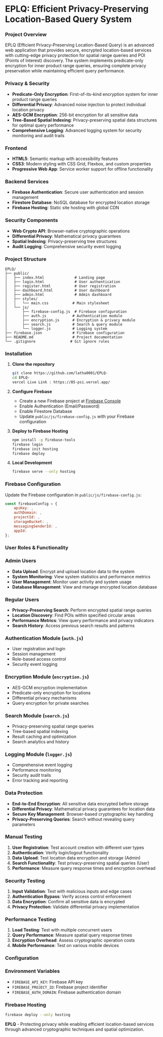 # EPLQ: Efficient Privacy-Preserving Location-Based Query System
### Project Overview
EPLQ (Efficient Privacy-Preserving Location-Based Query) is an advanced web application that provides secure, encrypted location-based services with cutting-edge privacy protection for spatial range queries and POI (Points of Interest) discovery. The system implements predicate-only encryption for inner product range queries, ensuring complete privacy preservation while maintaining efficient query performance.

### Privacy & Security
- **Predicate-Only Encryption**: First-of-its-kind encryption system for inner product range queries
- **Differential Privacy**: Advanced noise injection to protect individual location privacy
- **AES-GCM Encryption**: 256-bit encryption for all sensitive data
- **Tree-Based Spatial Indexing**: Privacy-preserving spatial data structures for optimal query performance
- **Comprehensive Logging**: Advanced logging system for security monitoring and audit trails

### Frontend
- **HTML5**: Semantic markup with accessibility features
- **CSS3**: Modern styling with CSS Grid, Flexbox, and custom properties
- **Progressive Web App**: Service worker support for offline functionality

### Backend Services
- **Firebase Authentication**: Secure user authentication and session management
- **Firestore Database**: NoSQL database for encrypted location storage
- **Firebase Hosting**: Static site hosting with global CDN

### Security Components
- **Web Crypto API**: Browser-native cryptographic operations
- **Differential Privacy**: Mathematical privacy guarantees
- **Spatial Indexing**: Privacy-preserving tree structures
- **Audit Logging**: Comprehensive security event logging

### Project Structure
```
EPLQ/
├── public/
│   ├── index.html              # Landing page
│   ├── login.html              # User authentication
│   ├── register.html           # User registration
│   ├── dashboard.html          # User dashboard
│   ├── admin.html              # Admin dashboard
│   ├── styles/
│   │   └── main.css           # Main stylesheet
│   └── js/
│       ├── firebase-config.js  # Firebase configuration
│       ├── auth.js            # Authentication module
│       ├── encryption.js      # Encryption & privacy module
│       ├── search.js          # Search & query module
│       └── logger.js          # Logging system
├── firebase.json              # Firebase configuration
├── README.md                  # Project documentation
└── .gitignore                # Git ignore rules
```

### Installation

1. **Clone the repository**
   ```bash
   git clone https://github.com/latha0001/EPLQ-
   cd EPLQ-
   vercel Live Link : https://85-psi.vercel.app/
   ```
2. **Configure Firebase**
   - Create a new Firebase project at [Firebase Console](https://console.firebase.google.com)
   - Enable Authentication (Email/Password)
   - Enable Firestore Database
   - Update `public/js/firebase-config.js` with your Firebase configuration

3. **Deploy to Firebase Hosting**
   ```bash
   npm install -g firebase-tools
   firebase login
   firebase init hosting
   firebase deploy
   ```
4. **Local Development**
   ```bash
   firebase serve --only hosting
   ```

### Firebase Configuration
Update the Firebase configuration in `public/js/firebase-config.js`:

```javascript
const firebaseConfig = {
    apiKey: ,
    authDomain: ,
    projectId: ,
    storageBucket: ,
    messagingSenderId: ,
    appId: 
};
```
### User Roles & Functionality
### Admin Users
- **Data Upload**: Encrypt and upload location data to the system
- **System Monitoring**: View system statistics and performance metrics
- **User Management**: Monitor user activity and system usage
- **Database Management**: View and manage encrypted location database
### Regular Users
- **Privacy-Preserving Search**: Perform encrypted spatial range queries
- **Location Discovery**: Find POIs within specified circular areas
- **Performance Metrics**: View query performance and privacy indicators
- **Search History**: Access previous search results and patterns

### Authentication Module (`auth.js`)
- User registration and login
- Session management
- Role-based access control
- Security event logging

### Encryption Module (`encryption.js`)
- AES-GCM encryption implementation
- Predicate-only encryption for locations
- Differential privacy mechanisms
- Query encryption for private searches

### Search Module (`search.js`)
- Privacy-preserving spatial range queries
- Tree-based spatial indexing
- Result caching and optimization
- Search analytics and history

### Logging Module (`logger.js`)
- Comprehensive event logging
- Performance monitoring
- Security audit trails
- Error tracking and reporting

### Data Protection
- **End-to-End Encryption**: All sensitive data encrypted before storage
- **Differential Privacy**: Mathematical privacy guarantees for location data
- **Secure Key Management**: Browser-based cryptographic key handling
- **Privacy-Preserving Queries**: Search without revealing query parameters

### Manual Testing
1. **User Registration**: Test account creation with different user types
2. **Authentication**: Verify login/logout functionality
3. **Data Upload**: Test location data encryption and storage (Admin)
4. **Search Functionality**: Test privacy-preserving spatial queries (User)
5. **Performance**: Measure query response times and encryption overhead

### Security Testing
1. **Input Validation**: Test with malicious inputs and edge cases
2. **Authentication Bypass**: Verify access control enforcement
3. **Data Encryption**: Confirm all sensitive data is encrypted
4. **Privacy Protection**: Validate differential privacy implementation

### Performance Testing
1. **Load Testing**: Test with multiple concurrent users
2. **Query Performance**: Measure spatial query response times
3. **Encryption Overhead**: Assess cryptographic operation costs
4. **Mobile Performance**: Test on various mobile devices

### Configuration
### Environment Variables
- `FIREBASE_API_KEY`: Firebase API key
- `FIREBASE_PROJECT_ID`: Firebase project identifier
- `FIREBASE_AUTH_DOMAIN`: Firebase authentication domain

### Firebase Hosting
```bash
firebase deploy --only hosting
```
**EPLQ** - Protecting privacy while enabling efficient location-based services through advanced cryptographic techniques and spatial optimization.
